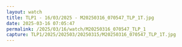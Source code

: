 ```yaml
---
layout: watch
title: TLP1 - 16/03/2025 - M20250316_070547_TLP_1T.jpg
date: 2025-03-16 07:05:47
permalink: /2025/03/16/watch/M20250316_070547_TLP_1
capture: TLP1/2025/202503/20250315/M20250316_070547_TLP_1T.jpg
---
```

